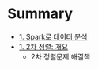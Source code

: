 # Summary

* [1. Spark로 데이터 분석](spark_intro.adoc)
* [1. 2차 정렬: 개요](secondary_sort.adoc)
   * 2차 정렬문제 해결책


